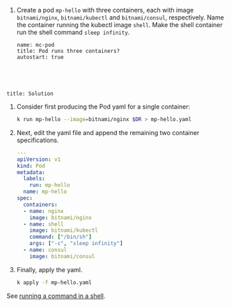 
1. Create a pod `mp-hello` with three containers, each with image `bitnami/nginx`, `bitnami/kubectl` and `bitnami/consul`, respectively. Name the container running the kubectl image `shell`.  Make the shell container run the shell command `sleep infinity`.

    ```examiner:execute-test
    name: mc-pod
    title: Pod runs three containers?
    autostart: true
    ```

<div style="margin-top: 5em;"></div>

```section:begin
title: Solution
```

1. Consider first producing the Pod yaml for a single container:

    ```bash
    k run mp-hello --image=bitnami/nginx $DR > mp-hello.yaml
    ```

1. Next, edit the yaml file and append the remaining two container specifications.

    ```yaml
    ---
    apiVersion: v1
    kind: Pod
    metadata:
      labels:
        run: mp-hello
      name: mp-hello
    spec:
      containers:
      - name: nginx
        image: bitnami/nginx
      - name: shell
        image: bitnami/kubectl
        command: ["/bin/sh"]
        args: ["-c", "sleep infinity"]
      - name: consul
        image: bitnami/consul
    ```

1. Finally, apply the yaml.

    ```bash
    k apply -f mp-hello.yaml
    ```

See [running a command in a shell](https://kubernetes.io/docs/tasks/inject-data-application/define-command-argument-container/#run-a-command-in-a-shell).

```section:end
```
